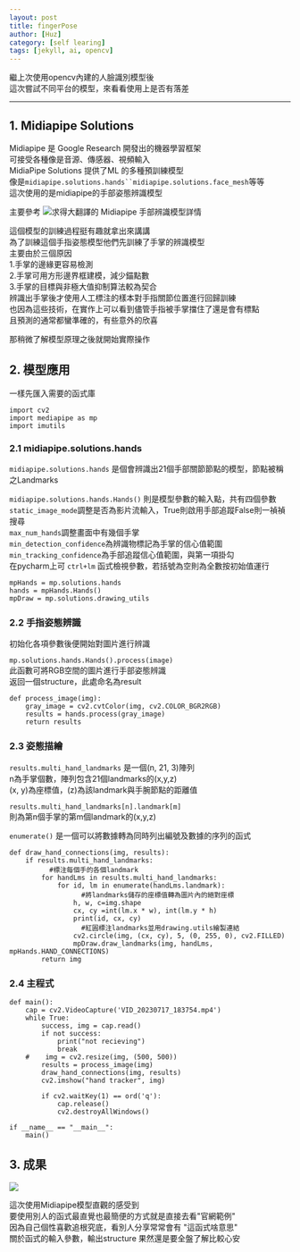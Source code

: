 ```yaml
---
layout: post
title: fingerPose
author: [Huz]
category: [self learing]
tags: [jekyll, ai, opencv]
---
```


繼上次使用opencv內建的人臉識別模型後   
這次嘗試不同平台的模型，來看看使用上是否有落差  

---  
## 1. Midiapipe Solutions
Midiapipe 是 Google Research 開發出的機器學習框架  
可接受各種像是音源、傳感器、視頻輸入  
MidiaPipe Solutions 提供了ML 的多種預訓練模型   
像是`midiapipe.solutions.hands``midiapipe.solutions.face_mesh`等等  
這次使用的是midiapipe的手部姿態辨識模型   
  
主要參考 ![求得大翻譯的 Midiapipe 手部辨識模型詳情](https://blog.csdn.net/weixin_43229348/article/details/120530937)  
   
這個模型的訓練過程挺有趣就拿出來講講  
為了訓練這個手指姿態模型他們先訓練了手掌的辨識模型  
主要由於三個原因  
1.手掌的邊緣更容易檢測  
2.手掌可用方形邊界框建模，減少錨點數  
3.手掌的目標與非極大值抑制算法較為契合  
辨識出手掌後才使用人工標注的樣本對手指關節位置進行回歸訓練   
也因為這些技術，在實作上可以看到儘管手指被手掌擋住了還是會有標點  
且預測的通常都蠻準確的，有些意外的欣喜    
  
那稍微了解模型原理之後就開始實際操作  

## 2. 模型應用  
一樣先匯入需要的函式庫

    import cv2   
    import mediapipe as mp  
    import imutils  

### 2.1 midiapipe.solutions.hands  
`midiapipe.solutions.hands` 是個會辨識出21個手部關節節點的模型，節點被稱之Landmarks  
  
`midiapipe.solutions.hands.Hands()` 則是模型參數的輸入點，共有四個參數  
`static_image_mode`調整是否為影片流輸入，True則啟用手部追蹤False則一禎禎搜尋  
`max_num_hands`調整畫面中有幾個手掌  
`min_detection_confidence`為辨識物標記為手掌的信心值範圍   
`min_tracking_confidence`為手部追蹤信心值範圍，與第一項掛勾  
在pycharm上可 `ctrl+lm` 函式檢視參數，若括號為空則為全數按初始值運行   
  
    mpHands = mp.solutions.hands
    hands = mpHands.Hands()
    mpDraw = mp.solutions.drawing_utils
### 2.2 手指姿態辨識  
初始化各項參數後便開始對圖片進行辨識  
  
`mp.solutions.hands.Hands().process(image)`  
此函數可將RGB空間的圖片進行手部姿態辨識  
返回一個structure，此處命名為result  
  
    def process_image(img):
        gray_image = cv2.cvtColor(img, cv2.COLOR_BGR2RGB)
        results = hands.process(gray_image)
        return results  

### 2.3 姿態描繪  
`results.multi_hand_landmarks` 是一個(n, 21, 3)陣列  
n為手掌個數，陣列包含21個landmarks的(x,y,z)  
(x, y)為座標值，(z)為該landmark與手腕節點的距離值  
  
`results.multi_hand_landmarks[n].landmark[m]`  
則為第n個手掌的第m個landmark的(x,y,z)  
  
`enumerate()` 是一個可以將數據轉為同時列出編號及數據的序列的函式  

    def draw_hand_connections(img, results):
        if results.multi_hand_landmarks:
              #標注每個手的各個landmark
            for handLms in results.multi_hand_landmarks:
                for id, lm in enumerate(handLms.landmark):
                      #將landmarks儲存的座標值轉為圖片內的絕對座標
                    h, w, c=img.shape
                    cx, cy =int(lm.x * w), int(lm.y * h)
                    print(id, cx, cy)
                      #紅圓標注landmarks並用drawing.utils繪製連結
                    cv2.circle(img, (cx, cy), 5, (0, 255, 0), cv2.FILLED)
                    mpDraw.draw_landmarks(img, handLms, mpHands.HAND_CONNECTIONS)
            return img
            
### 2.4 主程式

    def main():
        cap = cv2.VideoCapture('VID_20230717_183754.mp4')  
        while True:
            success, img = cap.read()
            if not success:
                print("not recieving")
                break
        #    img = cv2.resize(img, (500, 500))
            results = process_image(img)
            draw_hand_connections(img, results)
            cv2.imshow("hand tracker", img)
    
            if cv2.waitKey(1) == ord('q'):
                cap.release()
                cv2.destroyAllWindows()
  
    if __name__ == "__main__":
        main()

## 3. 成果

 ![](https://github.com/winterhuz/AI-course/blob/gh-pages/images/handtracking.gif)   

這次使用Midiapipe模型直觀的感受到  
要使用別人的函式最直覺也最簡便的方式就是直接去看"官網範例"  
因為自己個性喜歡追根究底，看別人分享常常會有 "這函式啥意思"  
關於函式的輸入參數，輸出structure 果然還是要全盤了解比較心安  
